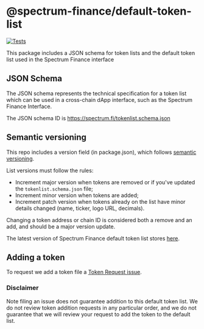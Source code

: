 # @spectrum-finance/default-token-list

[![Tests](https://github.com/ergolabs/default-token-list/workflows/Tests/badge.svg)](https://github.com/spectrum-finance/default-token-list/actions?query=workflow%3ATests)

This package includes a JSON schema for token lists and the default token list used in the Spectrum Finance interface

## JSON Schema
The JSON schema represents the technical specification for a token list which can be used in a cross-chain dApp interface, such as the Spectrum Finance Interface.

The JSON schema ID is https://spectrum.fi/tokenlist.schema.json

## Semantic versioning
This repo includes a version field (in package.json), which follows [semantic versioning](https://semver.org/).

List versions must follow the rules:

- Increment major version when tokens are removed or if you've updated the `tokenlist.schema.json` file;
- Increment minor version when tokens are added;
- Increment patch version when tokens already on the list have minor details changed (name, ticker, logo URL, decimals).

Changing a token address or chain ID is considered both a remove and an add, and should be a major version update.

The latest version of Spectrum Finance default token list stores [here](https://spectrum.fi/default-token-list.json).

## Adding a token
To request we add a token file a [Token Request issue](https://github.com/spectrum-finance/default-token-list/issues/new?assignees=&labels=token+request&template=token-request.md&title=Add+%7BTOKEN_TICKER%7D%3A+%7BPROJECT_NAME%7D).

### Disclaimer
Note filing an issue does not guarantee addition to this default token list. We do not review token addition requests in any particular order, and we do not guarantee that we will review your request to add the token to the default list.

